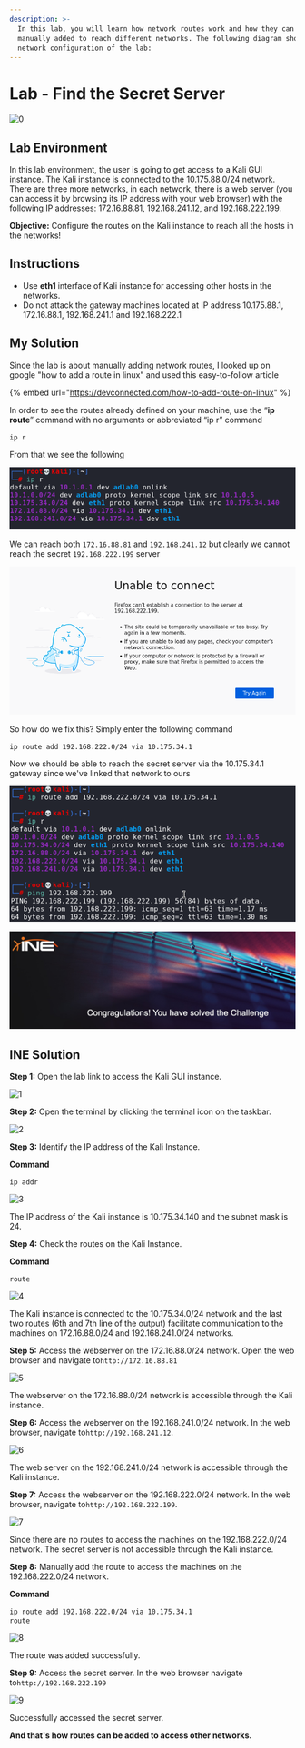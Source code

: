 ```yaml
---
description: >-
  In this lab, you will learn how network routes work and how they can be
  manually added to reach different networks. The following diagram shows the
  network configuration of the lab:
---
```


# Lab - Find the Secret Server

![0](https://assets.ine.com/content/pta-labs/2\_find\_the\_secret\_server/0\_1.png)

## Lab Environment

In this lab environment, the user is going to get access to a Kali GUI instance. The Kali instance is connected to the 10.175.88.0/24 network. There are three more networks, in each network, there is a web server (you can access it by browsing its IP address with your web browser) with the following IP addresses: 172.16.88.81, 192.168.241.12, and 192.168.222.199.

**Objective:** Configure the routes on the Kali instance to reach all the hosts in the networks!

## Instructions

* Use **eth1** interface of Kali instance for accessing other hosts in the networks.
* Do not attack the gateway machines located at IP address 10.175.88.1, 172.16.88.1, 192.168.241.1 and 192.168.222.1

## My Solution

Since the lab is about manually adding network routes, I looked up on google "how to add a route in linux" and used this easy-to-follow article

{% embed url="https://devconnected.com/how-to-add-route-on-linux" %}

In order to see the routes already defined on your machine, use the “**ip route**” command with no arguments or abbreviated “ip r” command

```
ip r
```

From that we see the following

![](<../../../../.gitbook/assets/image (5).png>)

We can reach both `172.16.88.81` and `192.168.241.12` but clearly we cannot reach the secret `192.168.222.199` server

![](<../../../../.gitbook/assets/image (2).png>)

So how do we fix this? Simply enter the following command

```
ip route add 192.168.222.0/24 via 10.175.34.1
```

Now we should be able to reach the secret server via the 10.175.34.1 gateway since we've linked that network to ours

![](../../../../.gitbook/assets/image.png)

![](<../../../../.gitbook/assets/image (1).png>)

## INE Solution

**Step 1:** Open the lab link to access the Kali GUI instance.

![1](https://assets.ine.com/content/pta-labs/2\_find\_the\_secret\_server/1.png)

**Step 2:** Open the terminal by clicking the terminal icon on the taskbar.

![2](https://assets.ine.com/content/pta-labs/2\_find\_the\_secret\_server/2.png)

**Step 3:** Identify the IP address of the Kali Instance.

**Command**

```
ip addr
```

![3](https://assets.ine.com/content/pta-labs/2\_find\_the\_secret\_server/3.png)

The IP address of the Kali instance is 10.175.34.140 and the subnet mask is 24.

**Step 4:** Check the routes on the Kali Instance.

**Command**

```
route
```

![4](https://assets.ine.com/content/pta-labs/2\_find\_the\_secret\_server/4.png)

The Kali instance is connected to the 10.175.34.0/24 network and the last two routes (6th and 7th line of the output) facilitate communication to the machines on 172.16.88.0/24 and 192.168.241.0/24 networks.

**Step 5:** Access the webserver on the 172.16.88.0/24 network. Open the web browser and navigate to`http://172.16.88.81`

![5](https://assets.ine.com/content/pta-labs/2\_find\_the\_secret\_server/5.png)

The webserver on the 172.16.88.0/24 network is accessible through the Kali instance.

**Step 6:** Access the webserver on the 192.168.241.0/24 network. In the web browser, navigate to`http://192.168.241.12`.

![6](https://assets.ine.com/content/pta-labs/2\_find\_the\_secret\_server/6.png)

The web server on the 192.168.241.0/24 network is accessible through the Kali instance.

**Step 7:** Access the webserver on the 192.168.222.0/24 network. In the web browser, navigate to`http://192.168.222.199`.

![7](https://assets.ine.com/content/pta-labs/2\_find\_the\_secret\_server/7.png)

Since there are no routes to access the machines on the 192.168.222.0/24 network. The secret server is not accessible through the Kali instance.

**Step 8:** Manually add the route to access the machines on the 192.168.222.0/24 network.

**Command**

```
ip route add 192.168.222.0/24 via 10.175.34.1
route
```

![8](https://assets.ine.com/content/pta-labs/2\_find\_the\_secret\_server/8.png)

The route was added successfully.

**Step 9:** Access the secret server. In the web browser navigate to`http://192.168.222.199`

![9](https://assets.ine.com/content/pta-labs/2\_find\_the\_secret\_server/9.png)

Successfully accessed the secret server.

**And that's how routes can be added to access other networks.**
